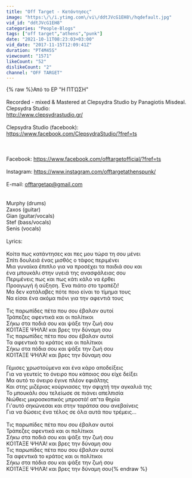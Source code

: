 ```yaml
---
title: "Off Target - Κατάντησες"
image: "https:\/\/i.ytimg.com\/vi\/ddtJVcG1EH8\/hqdefault.jpg"
vid_id: "ddtJVcG1EH8"
categories: "People-Blogs"
tags: ["off target","athens","punk"]
date: "2021-10-11T08:23:03+03:00"
vid_date: "2017-11-15T12:09:41Z"
duration: "PT4M45S"
viewcount: "1571"
likeCount: "52"
dislikeCount: "2"
channel: "OFF TARGET"
---
```

{% raw %}Από το ΕΡ &quot;Η ΠΤΏΣΗ&quot;<br /><br />Recorded - mixed &amp; Mastered at Clepsydra Studio by Panagiotis Misdeal.<br />Clepsydra Studio:<br /><a rel="nofollow" target="blank" href="http://www.clepsydrastudio.gr/">http://www.clepsydrastudio.gr/</a><br /><br />Clepsydra Studio (facebook):<br /><a rel="nofollow" target="blank" href="https://www.facebook.com/ClepsydraStudio/?fref=ts">https://www.facebook.com/ClepsydraStudio/?fref=ts</a><br /><br /><br /><br />Facebook: <a rel="nofollow" target="blank" href="https://www.facebook.com/offtargetofficial/?fref=ts">https://www.facebook.com/offtargetofficial/?fref=ts</a><br /><br />Instagram: <a rel="nofollow" target="blank" href="https://www.instagram.com/offtargetathenspunk/">https://www.instagram.com/offtargetathenspunk/</a><br /><br />E-mail: offtargetap@gmail.com<br /><br /><br />Murphy (drums) <br />Zaxos (guitar)<br />Gian (guitar/vocals)<br />Stef (bass/vocals)<br />Senis (vocals)<br /><br />Lyrics:<br /><br />Κοίτα πως κατάντησες και πες μου τώρα τη σου μένει <br />Σπίτι δουλειά ένας μισθός ο τάφος περιμένει <br />Μια γυναίκα έπιπλο για να προσέχει τα παιδιά σου και<br />ένα μπουκάλι στην υγειά της ανασφάλειας σου<br />Περιμένεις πως και πως κάτι κάλο να έρθει <br />Προαγωγή ή αύξηση. Ένα πιάτο στο τραπέζι! <br />Μα δεν κατάλαβες πότε ποιο είναι το τίμημα τους <br />Να είσαι ένα ακόμα πιόνι για την αφεντιά τους<br /><br />Τις παρωπίδες πέτα που σου έβαλαν αυτοί <br />Τράπεζες αφεντικά και οι πολίτικοι <br />Σήκω στα ποδιά σου και ψάξε την ζωή σου<br />ΚΟΊΤΑΞΕ ΨΗΛΆ! και βρες την δύναμη σου<br />Τις παρωπίδες πέτα που σου έβαλαν αυτοί <br />Τα αφεντικά το κράτος και οι πολίτικοι <br />Σήκω στα πόδια σου και ψάξε την ζωή σου<br />ΚΟΊΤΑΞΕ ΨΗΛΆ! και βρες την δύναμη σου<br /><br />Γέμισες χρωστούμενα και ένα κάρο αποδείξεις <br />Για να γευτείς το όνειρο που κάποιος σου είχε δείξει <br />Μα αυτό το όνειρο έγινε πλέον εφιάλτης <br />Και στης μιζέριας κούρνιασες την σφιχτή την αγκαλιά της <br />Το μπουκάλι σου τελείωσε σε πιάνει απελπισία <br />Νιώθεις μικροσκοπικός μπροστά! απ'τα θηρία <br />Γι'αυτό σηκώνεσαι και στην ταράτσα σου ανεβαίνεις <br />Για να δώσεις ένα τέλος σε όλα αυτά που τρέμεις...<br /><br />Τις παρωπίδες πέτα που σου έβαλαν αυτοί <br />Τράπεζες αφεντικά και οι πολίτικοι <br />Σήκω στα ποδιά σου και ψάξε την ζωή σου<br />ΚΟΊΤΑΞΕ ΨΗΛΆ! και βρες την δύναμη σου<br />Τις παρωπίδες πέτα που σου έβαλαν αυτοί <br />Τα αφεντικά το κράτος και οι πολίτικοι <br />Σήκω στα πόδια σου και ψάξε την ζωή σου<br />ΚΟΊΤΑΞΕ ΨΗΛΆ! και βρες την δύναμη σου{% endraw %}
